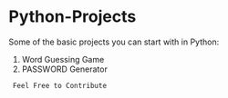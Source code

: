# Python-Projects
Some of the basic projects you can start with in Python:
1. Word Guessing Game
2. PASSWORD Generator

```
 Feel Free to Contribute
```
